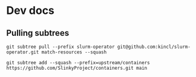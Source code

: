 # Dev docs

## Pulling subtrees

```
git subtree pull --prefix slurm-operator git@github.com:kincl/slurm-operator.git match-resources --squash
```

```
git subtree add --squash --prefix=upstream/containers https://github.com/SlinkyProject/containers.git main
```
